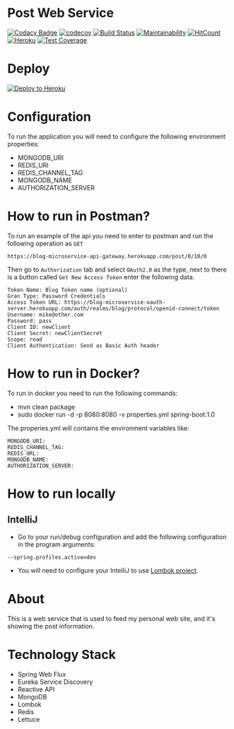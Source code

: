 # Post Web Service
[![Codacy Badge](https://api.codacy.com/project/badge/Grade/eab4ac3cb26843d0b860de6c8d344ffa)](https://app.codacy.com/manual/JJaraM/blog-microservice-post?utm_source=github.com&utm_medium=referral&utm_content=JJaraM/blog-microservice-post&utm_campaign=Badge_Grade_Dashboard)
[![codecov](https://codecov.io/gh/JJaraM/blog-microservice-post/branch/master/graph/badge.svg)](https://codecov.io/gh/JJaraM/blog-microservice-post)
[![Build Status](https://travis-ci.org/JJaraM/blog-microservice-post.svg?branch=master)](https://travis-ci.org/JJaraM/blog-microservice-post)
[![Maintainability](https://api.codeclimate.com/v1/badges/616202951ec1ab5a65bb/maintainability)](https://codeclimate.com/github/JJaraM/blog-microservice-post/maintainability)
[![HitCount](http://hits.dwyl.com/JJaraM/blog-microservice-post.svg)](http://hits.dwyl.com/JJaraM/blog-microservice-post)
[![Heroku](https://heroku-badge.herokuapp.com/?app=blog-microservice-post&style=flat)](https://blog-microservice-post.herokuapp.com/)
[![Test Coverage](https://api.codeclimate.com/v1/badges/616202951ec1ab5a65bb/test_coverage)](https://codeclimate.com/github/JJaraM/blog-microservice-post/test_coverage)

# Deploy 
[![Deploy to Heroku](https://www.herokucdn.com/deploy/button.png)](https://heroku.com/deploy)

# Configuration
To run the application you will need to configure the following environment properties:

* MONGODB_URI
* REDIS_URI
* REDIS_CHANNEL_TAG
* MONGODB_NAME
* AUTHORIZATION_SERVER

# How to run in Postman?
To run an example of the api you need to enter to postman and run the following operation as ``GET``

``
https://blog-microservice-api-gateway.herokuapp.com/post/0/10/0
``

Then go to ``Authorization`` tab and select ``OAuth2.0`` as the type, next to there is a button called ``Get New Access Token`` enter the following data.

```
Token Name: Blog Token name (optional)
Gran Type: Password Credentials
Access Token URL: https://blog-microservice-oauth-server.herokuapp.com/auth/realms/blog/protocol/openid-connect/token
Username: mike@other.com
Password: pass
Client ID: newClient
Client Secret: newClientSecret
Scope: read
Client Authentication: Send as Basic Auth header
```

# How to run in Docker?
To run in docker you need to run the following commands:
* mvn clean package
* sudo docker run -d -p 8080:8080 -v properties.yml spring-boot:1.0

The properies.yml will contains the environment variables like:

```
MONGODB_URI:
REDIS_CHANNEL_TAG:
REDIS_URL:
MONGODB_NAME: 
AUTHORIZATION_SERVER:
```

# How to run locally
## IntelliJ
* Go to your run/debug configuration and add the following configuration in the program arguments:

``
--spring.profiles.active=dev
``

* You will need to configure your IntelliJ to use [Lombok project](https://plugins.jetbrains.com/plugin/6317-lombok/versions).

# About 
This is a web service that is used to feed my personal web site, and it's showing the post information.

# Technology Stack
* Spring Web Flux
* Eureka Service Discovery
* Reactive API
* MongoDB
* Lombok
* Redis
* Lettuce
